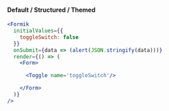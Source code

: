 #### Default / Structured / Themed
```jsx
<Formik
  initialValues={{
    toggleSwitch: false
  }}
  onSubmit={data => (alert(JSON.stringify(data)))}
  render={() => (
    <Form>

      <Toggle name='toggleSwitch'/>

    </Form>
  )}
/>
```
